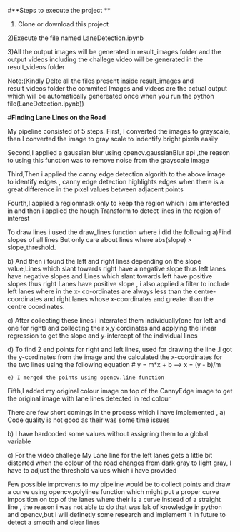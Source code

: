 
#**Steps to execute the project ** 
1) Clone or download this project   

2)Execute the file named LaneDetection.ipynb

3)All the output images will be generated in result_images folder and the output videos including the challege video will be generated     in the result_videos folder

Note:(Kindly Delte all the files present inside result_images and result_videos folder the commited Images and videos are the actual          output which will be automatically genereated once when you run the python file(LaneDetection.ipynb))






#**Finding Lane Lines on the Road** 


My pipeline consisted of 5 steps. First, I converted the images to grayscale, then I converted the image to gray scale to indentify bright pixels  easily

Second,I applied a gaussian blur using opencv.gaussianBlur api ,the reason to using this function was to remove noise from the grayscale image

Third,Then i applied the canny edge detection algorith to the above image to identify edges , canny edge detection highlights edges when there is a great difference in the pixel values between adjacent points

Fourth,I applied a regionmask only to keep the region which i am interested in and then i applied the hough Transform to detect lines in the region of interest 

To draw lines i used the draw_lines function where i did the following 
   a)Find slopes of all lines
     But only care about lines where abs(slope) > slope_threshold.
   
   b) And then i found the left and right lines depending on the slope value,Lines which slant towards right have a negative slope thus       left lanes have negative slopes and Lines which  slant towards left have positive slopes thus right Lanes have positive slope  , i       also applied a filter to include left lanes where in the x- co-ordinates are always less than the centre-coordinates and right           lanes whose x-coordinates and greater than the centre coordinates.
    
   c) After collecting these lines i interrated them individually(one for left and one for right) and collecting their x,y cordinates         and applying the linear regression to get the slope and y-intercept of the individual lines
   
   d) To find 2 end points for right and left lines, used for drawing the line .I got the y-cordinates from the image and the calculated       the x-coordinates for the two lines using the following equation # y = m*x + b --> x = (y - b)/m
    
    e) I merged the points using opencv.line function
    
    
Fifth,I added my original colour image on top of the CannyEdge image to get the original image with lane lines detected in red colour 


There are few short comings in the process which i have implemented ,
   a) Code quality is not good as their was some time issues 
   
   b) I have hardcoded some values without assigning them to a global variable 
   
   c) For the video challege My Lane line for the left lanes gets a little bit distorted when the colour of the road changes from dark         gray to light gray, I have to adjust the threshold values which i have provided 
   
   
 
  
Few possible improvents to my pipeline would be to collect points and draw a curve using opencv.polylines function which might put a proper curve imposition on top of the lanes where their is a curve instead of a straight line , the reason i was not able to do that was lak of knowledge in python and opencv,but i will definetly some research and implement it in future to detect a smooth and clear lines 
